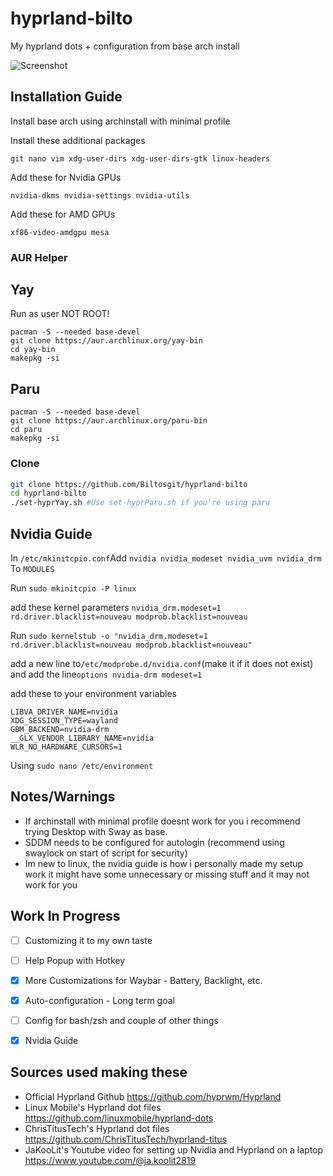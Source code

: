# hyprland-bilto
My hyprland dots + configuration from base arch install

![Screenshot](https://github.com/ChrisTitusTech/hyprland-titus/raw/main/hyprland-titus.png)

## Installation Guide


Install base arch using archinstall with minimal profile

Install these additional packages

```git nano vim xdg-user-dirs xdg-user-dirs-gtk linux-headers```

Add these for Nvidia GPUs

```nvidia-dkms nvidia-settings nvidia-utils```

Add these for AMD GPUs

```xf86-video-amdgpu mesa```

### AUR Helper

## Yay
Run as user NOT ROOT!

```
pacman -S --needed base-devel
git clone https://aur.archlinux.org/yay-bin
cd yay-bin
makepkg -si
```
## Paru

```
pacman -S --needed base-devel
git clone https://aur.archlinux.org/paru-bin
cd paru
makepkg -si
```

### Clone


```bash
git clone https://github.com/Biltosgit/hyprland-bilto
cd hyprland-bilto
./set-hyprYay.sh #Use set-hyprParu.sh if you're using paru
```

## Nvidia Guide

In ```/etc/mkinitcpio.conf```Add ```nvidia nvidia_modeset nvidia_uvm nvidia_drm``` To ```MODULES```

Run ```sudo mkinitcpio -P linux```

add these kernel parameters ```nvidia_drm.modeset=1 rd.driver.blacklist=nouveau modprob.blacklist=nouveau```

Run ```sudo kernelstub -o "nvidia_drm.modeset=1 rd.driver.blacklist=nouveau modprob.blacklist=nouveau"``` 

add a new line to```/etc/modprobe.d/nvidia.conf```(make it if it does not exist) and add the line```options nvidia-drm modeset=1 ```

add these to your environment variables 
```
LIBVA_DRIVER_NAME=nvidia
XDG_SESSION_TYPE=wayland
GBM_BACKEND=nvidia-drm
__GLX_VENDOR_LIBRARY_NAME=nvidia
WLR_NO_HARDWARE_CURSORS=1
```
Using ```sudo nano /etc/environment```

## Notes/Warnings

- If archinstall with minimal profile doesnt work for you i recommend trying Desktop with Sway as base.
- SDDM needs to be configured for autologin (recommend using swaylock on start of script for security)
- Im new to linux, the nvidia guide is how i personally made my setup work it might have some unnecessary or missing stuff and it may not work for you  

## Work In Progress

- [ ] Customizing it to my own taste
- [ ] Help Popup with Hotkey
- [x] More Customizations for Waybar - Battery, Backlight, etc.
- [x] Auto-configuration - Long term goal
- [ ] Config for bash/zsh and couple of other things 
- [x] Nvidia Guide


## Sources used making these

- Official Hyprland Github <https://github.com/hyprwm/Hyprland>
- Linux Mobile's Hyprland dot files <https://github.com/linuxmobile/hyprland-dots>
- ChrisTitusTech's Hyprland dot files <https://github.com/ChrisTitusTech/hyprland-titus>
- JaKooLit's Youtube video for setting up Nvidia and Hyprland on a laptop <https://www.youtube.com/@ja.koolit2819>
